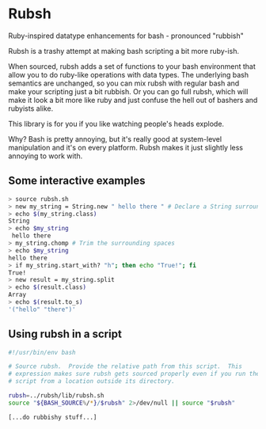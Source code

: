# Rubsh

Ruby-inspired datatype enhancements for bash - pronounced "rubbish"

Rubsh is a trashy attempt at making bash scripting a bit more ruby-ish.

When sourced, rubsh adds a set of functions to your bash environment
that allow you to do ruby-like operations with data types.  The
underlying bash semantics are unchanged, so you can mix rubsh with
regular bash and make your scripting just a bit rubbish.  Or you can go
full rubsh, which will make it look a bit more like ruby and just
confuse the hell out of bashers and rubyists alike.

This library is for you if you like watching people's heads explode.

Why?  Bash is pretty annoying, but it's really good at system-level
manipulation and it's on every platform.  Rubsh makes it just slightly
less annoying to work with.

## Some interactive examples

~~~bash
> source rubsh.sh
> new my_string = String.new " hello there " # Declare a String surrounded by spaces
> echo $(my_string.class)
String
> echo $my_string
 hello there
> my_string.chomp # Trim the surrounding spaces
> echo $my_string
hello there
> if my_string.start_with? "h"; then echo "True!"; fi
True!
> new result = my_string.split
> echo $(result.class)
Array
> echo $(result.to_s)
'("hello" "there")'
~~~

## Using rubsh in a script

~~~bash
#!/usr/bin/env bash

# Source rubsh.  Provide the relative path from this script.  This
# expression makes sure rubsh gets sourced properly even if you run the
# script from a location outside its directory.

rubsh=../rubsh/lib/rubsh.sh
source "${BASH_SOURCE%/*}/$rubsh" 2>/dev/null || source "$rubsh"

[...do rubbishy stuff...]
~~~
